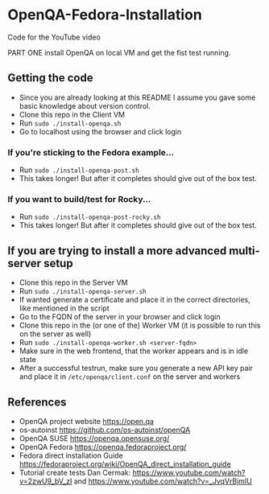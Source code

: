 # OpenQA-Fedora-Installation

Code for the YouTube video

PART ONE install OpenQA on local VM and get the fist test running.

## Getting the code

- Since you are already looking at this README I assume you gave some basic knowledge about version control.
- Clone this repo in the Client VM
- Run `sudo ./install-openqa.sh`
- Go to localhost using the browser and click login

### If you're sticking to the Fedora example...

- Run `sudo ./install-openqa-post.sh`
- This takes longer! But after it completes should give out of the box test.

### If you want to build/test for Rocky...

- Run `sudo ./install-openqa-post-rocky.sh`
- This takes longer! But after it completes should give out of the box test.

## If you are trying to install a more advanced multi-server setup

- Clone this repo in the Server VM
- Run `sudo ./install-openqa-server.sh`
- If wanted generate a certificate and place it in the correct directories, like mentioned in the script
- Go to the FQDN of the server in your browser and click login
- Clone this repo in the (or one of the) Worker VM (it is possible to run this on the server as well)
- Run `sudo ./install-openqa-worker.sh <server-fqdn>`
- Make sure in the web frontend, that the worker appears and is in idle state
- After a successful testrun, make sure you generate a new API key pair and place it in `/etc/openqa/client.conf` on the server and workers

## References

- OpenQA project website https://open.qa
- os-autoinst https://github.com/os-autoinst/openQA
- OpenQA SUSE https://openqa.opensuse.org/
- OpenQA Fedora https://openqa.fedoraproject.org/
- Fedora direct installation Guide https://fedoraproject.org/wiki/OpenQA_direct_installation_guide
- Tutorial create tests Dan Cermak: https://www.youtube.com/watch?v=2zwU9_bV_zI and https://www.youtube.com/watch?v=_JvqVrBjmIU
